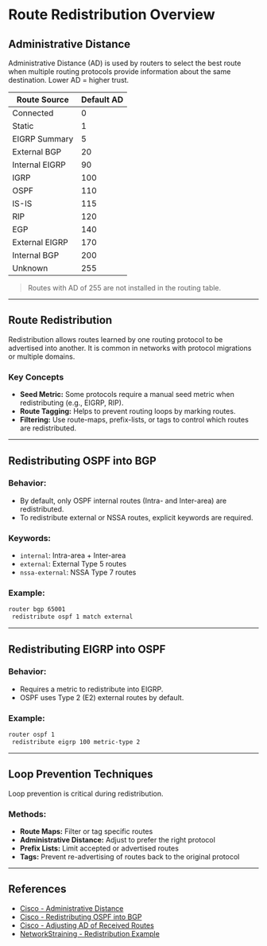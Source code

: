 # Route Redistribution Overview

## Administrative Distance

Administrative Distance (AD) is used by routers to select the best route when multiple routing protocols provide information about the same destination. Lower AD = higher trust.

| Route Source   | Default AD |
| -------------- | ---------- |
| Connected      | 0          |
| Static         | 1          |
| EIGRP Summary  | 5          |
| External BGP   | 20         |
| Internal EIGRP | 90         |
| IGRP           | 100        |
| OSPF           | 110        |
| IS-IS          | 115        |
| RIP            | 120        |
| EGP            | 140        |
| External EIGRP | 170        |
| Internal BGP   | 200        |
| Unknown        | 255        |

> Routes with AD of 255 are not installed in the routing table.

---

## Route Redistribution

Redistribution allows routes learned by one routing protocol to be advertised into another. It is common in networks with protocol migrations or multiple domains.

### Key Concepts
- **Seed Metric:** Some protocols require a manual seed metric when redistributing (e.g., EIGRP, RIP).
- **Route Tagging:** Helps to prevent routing loops by marking routes.
- **Filtering:** Use route-maps, prefix-lists, or tags to control which routes are redistributed.

---

## Redistributing OSPF into BGP

### Behavior:
- By default, only OSPF internal routes (Intra- and Inter-area) are redistributed.
- To redistribute external or NSSA routes, explicit keywords are required.

### Keywords:
- `internal`: Intra-area + Inter-area
- `external`: External Type 5 routes
- `nssa-external`: NSSA Type 7 routes

### Example:
```bash
router bgp 65001
 redistribute ospf 1 match external
```

---

## Redistributing EIGRP into OSPF

### Behavior:
- Requires a metric to redistribute into EIGRP.
- OSPF uses Type 2 (E2) external routes by default.

### Example:
```bash
router ospf 1
 redistribute eigrp 100 metric-type 2
```

---

## Loop Prevention Techniques

Loop prevention is critical during redistribution.

### Methods:
- **Route Maps:** Filter or tag specific routes
- **Administrative Distance:** Adjust to prefer the right protocol
- **Prefix Lists:** Limit accepted or advertised routes
- **Tags:** Prevent re-advertising of routes back to the original protocol

---

## References
- [Cisco - Administrative Distance](https://www.cisco.com/c/en/us/support/docs/ip/border-gateway-protocol-bgp/15986-admin-distance.html)
- [Cisco - Redistributing OSPF into BGP](https://www.cisco.com/c/en/us/support/docs/ip/border-gateway-protocol-bgp/5242-bgp-ospf-redis.html)
- [Cisco - Adjusting AD of Received Routes](https://www.cisco.com/c/en/us/support/docs/switches/nexus-9000-series-switches/220166-configure-administrative-distance-of-spe.html)
- [NetworkStraining - Redistribution Example](https://www.networkstraining.com/redistribution-between-cisco-eigrp-ospf/)

